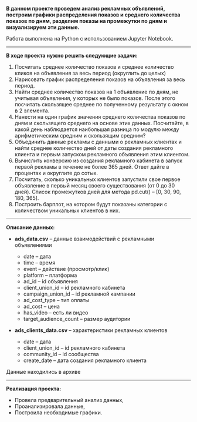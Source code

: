 **В данном проекте проведем анализ рекламных объявлений, построим графики распределения показов и среднего количества показов по дням, разделим показы на промежутки по дням и визуализируем эти данные.**

Работа выполнена на Python с использованием Jupyter Notebook.
<hr>

**В ходе проекта нужно решить следующие задачи:**

1. Посчитать среднее количество показов и среднее количество кликов на объявления за весь период (округлить до целых)
2. Нарисовать график распределения показов на объявления за весь период.
3. Найти среднее количество показов на 1 объявление по дням, не учитывая объявления, у которых не было показов. После этого посчитать скользящее среднее по полученному результату с окном в 2 элемента.
4. Нанести на один график значения среднего количества показов по дням и скользящего среднего на основе этих данных. Посчитайте, в какой день наблюдается наибольшая разница по модулю между арифметическим средним и скользящим средним?
5. Объединить данные рекламы с данными о рекламных клиентах и найти среднее количество дней от даты создания рекламного клиента и первым запуском рекламного объявления этим клиентом.
6. Вычислить конверсию из создания рекламного кабинета в запуск первой рекламы в течение не более 365 дней. Ответ дайте в процентах и округлите до сотых.
7. Посчитать, сколько уникальных клиентов запустили свое первое объявление в первый месяц своего существования (от 0 до 30 дней). Список промежутков дней для метода pd.cut() – [0, 30, 90, 180, 365].
8. Построить барплот, на котором будут показаны категории с количеством уникальных клиентов в них.
<hr>

**Описание данных:**

* **ads_data.csv** – данные взаимодействий с рекламными объявлениями

     - date – дата
     - time – время
     - event – действие (просмотр/клик)
     - platform – платформа
     - ad_id – id объявления
     - client_union_id – id рекламного кабинета
     - campaign_union_id – id рекламной кампании
     - ad_cost_type – тип оплаты
     - ad_cost – цена
     - has_video – есть ли видео
     - target_audience_count – размер аудитории
  
* **ads_clients_data.csv** – характеристики рекламных клиентов

     - date – дата
     - client_union_id – id рекламного кабинета
     - community_id – id сообщества
     - create_date – дата создания рекламного клиента

Данные находились в архиве
<hr>

**Реализация проекта:**

- Провела предварительный анализ данных,
- Проанализировала данные,
- Построила необходимые графики.
